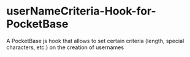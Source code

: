 # userNameCriteria-Hook-for-PocketBase
A PocketBase js hook that allows to set certain criteria (length, special characters, etc.) on the creation of usernames
